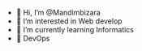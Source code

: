 - 👋 Hi, I’m @Mandimbizara
- 👀 I’m interested in Web develop
- 🌱 I’m currently learning Informatics 
- 💞️ DevOps
<!---
Mandimbizara/Mandimbizara is a ✨ special ✨ repository because its `README.md` (this file) appears on your GitHub profile.
You can click the Preview link to take a look at your changes.
--->
